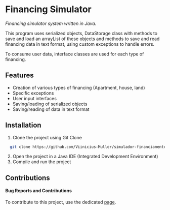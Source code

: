 # Financing Simulator

*Financing simulator system written in Java.*

This program uses serialized objects, DataStorage class with methods to save and load an arrayList of these objects and methods to save and read financing data in text format, using custom exceptions to handle errors.

To consume user data, interface classes are used for each type of financing.

## Features

- Creation of various types of financing (Apartment, house, land)
- Specific exceptions
- User input interfaces
- Saving/loading of serialized objects
- Saving/reading of data in text format

## Installation

1. Clone the project using Git Clone

```bash
  git clone https://github.com/Viinicius-Muller/simulador-financiamento.git
```
2. Open the project in a Java IDE (Integrated Development Environment)
3. Compile and run the project

## Contributions
#### Bug Reports and Contributions
To contribute to this project, use the dedicated [page](https://github.com/Viinicius-Muller/simulador-financiamento/issues).
